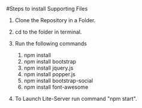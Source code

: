 #Steps to install Supporting Files

1. Clone the Repository in a Folder.
2. cd to the folder in terminal.
3. Run the following commands
   1. npm install
   2. npm install bootstrap
   3. npm install jquery.js
   4. npm install popper.js
   5. npm install bootstrap-social
   6. npm install font-awesome
   
4. To Launch Lite-Server run command "npm start".
